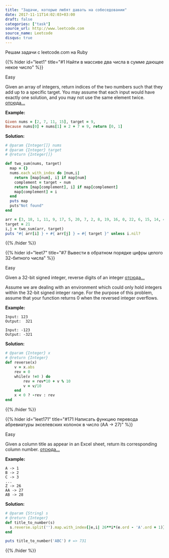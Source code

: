 ```yaml
---
title: "Задачи, которые любят давать на собеседовании"
date: 2017-11-11T14:02:03+03:00
draft: false
categories: ["task"]
source_url: http://www.leetcode.com
source_name: Leetcode
disqus: true
---
```

Решам задачи с leetcode.com на Ruby
<!--more-->

{{% hider id="leet1" title="#1 Найти в массиве два числа в сумме дающее некое число" %}}

<span class="badge badge-pill badge-success">Easy</span>

Given an array of integers, return indices of the two numbers such that they add up to a specific target.
You may assume that each input would have exactly one solution, and you may not use the same element twice. [отсюда...](https://leetcode.com/problems/two-sum/description/)

**Example:**

```ruby
Given nums = [2, 7, 11, 15], target = 9,
Because nums[0] + nums[1] = 2 + 7 = 9, return [0, 1]
```

**Solution:**

```ruby
# @param {Integer[]} nums
# @param {Integer} target
# @return {Integer[]}

def two_sum(nums, target)
  map = {}
  nums.each_with_index do |num,i|
    return [map[num], i] if map[num]
    complement = target - num
    return [map[complement], i] if map[complement]
    map[complement] = i
  end
  puts map
  puts"Not found"
end

arr = [3, 18, 1, 11, 9, 17, 5, 20, 7, 2, 8, 19, 16, 0, 22, 6, 15, 14, 4, 13, 12]
target = 21
i,j = two_sum(arr, target)
puts "#{ arr[i] } + #{ arr[j] } = #{ target }" unless i.nil?
```
{{% /hider %}}

{{% hider id="leet7" title="#7 Вывести в обратном порядке цифры целого 32-битного числа" %}}

<span class="badge badge-pill badge-success">Easy</span>

Given a 32-bit signed integer, reverse digits of an integer [отсюда...](https://leetcode.com/problems/reverse-integer/description/)

Assume we are dealing with an environment which could only hold integers within the 32-bit signed integer range. For the purpose of this problem, assume that your function returns 0 when the reversed integer overflows.

**Example:**

```
Input: 123
Output:  321

Input: -123
Output: -321
```

**Solution:**

```ruby
# @param {Integer} x
# @return {Integer}
def reverse(x)
    v = x.abs
    rev = 0
    while(v !=0 ) do
        rev = rev*10 + v % 10
        v = v/10
    end
    x < 0 ? -rev : rev
end
```
{{% /hider %}}

{{% hider id="leet171" title="#171 Написать функцию перевода абревиатуры экселевских колонок в число (AA -> 27)" %}}

<span class="badge badge-pill badge-success">Easy</span>

Given a column title as appear in an Excel sheet, return its corresponding column number. [отсюда...](https://leetcode.com/problems/excel-sheet-column-number/description/)

**Example:**

```
A -> 1
B -> 2
C -> 3
...
Z -> 26
AA -> 27
AB -> 28
```

**Solution:**

```ruby
# @param {String} s
# @return {Integer}
def title_to_number(s)
  s.reverse.split('').map.with_index{|e,i| 26**i*(e.ord - 'A'.ord + 1)}.sum
end

puts title_to_number('ABC') # => 731
```
{{% /hider %}}
